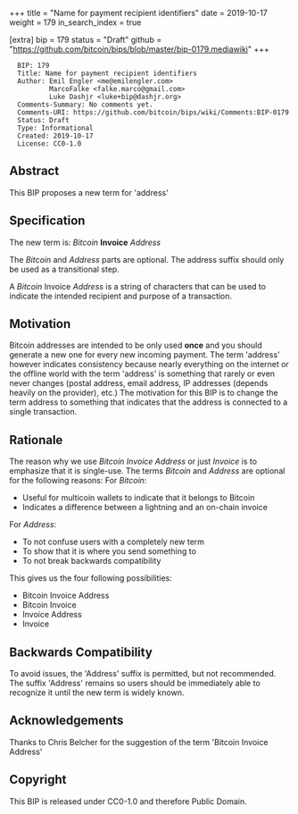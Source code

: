 +++
title = "Name for payment recipient identifiers"
date = 2019-10-17
weight = 179
in_search_index = true

[extra]
bip = 179
status = "Draft"
github = "https://github.com/bitcoin/bips/blob/master/bip-0179.mediawiki"
+++

      BIP: 179
      Title: Name for payment recipient identifiers
      Author: Emil Engler <me@emilengler.com>
              MarcoFalke <falke.marco@gmail.com>
              Luke Dashjr <luke+bip@dashjr.org>
      Comments-Summary: No comments yet.
      Comments-URI: https://github.com/bitcoin/bips/wiki/Comments:BIP-0179
      Status: Draft
      Type: Informational
      Created: 2019-10-17
      License: CC0-1.0

## Abstract

This BIP proposes a new term for 'address'

## Specification

The new term is: *Bitcoin* **Invoice** *Address*

The *Bitcoin* and *Address* parts are optional. The address suffix
should only be used as a transitional step.

A *Bitcoin* Invoice *Address* is a string of characters that can be used
to indicate the intended recipient and purpose of a transaction.

## Motivation

Bitcoin addresses are intended to be only used **once** and you should
generate a new one for every new incoming payment. The term 'address'
however indicates consistency because nearly everything on the internet
or the offline world with the term 'address' is something that rarely or
even never changes (postal address, email address, IP addresses (depends
heavily on the provider), etc.) The motivation for this BIP is to change
the term address to something that indicates that the address is
connected to a single transaction.

## Rationale

The reason why we use *Bitcoin Invoice Address* or just *Invoice* is to
emphasize that it is single-use. The terms *Bitcoin* and *Address* are
optional for the following reasons: For *Bitcoin*:

-   Useful for multicoin wallets to indicate that it belongs to Bitcoin
-   Indicates a difference between a lightning and an on-chain invoice

For *Address*:

-   To not confuse users with a completely new term
-   To show that it is where you send something to
-   To not break backwards compatibility

This gives us the four following possibilities:

-   Bitcoin Invoice Address
-   Bitcoin Invoice
-   Invoice Address
-   Invoice

## Backwards Compatibility

To avoid issues, the 'Address' suffix is permitted, but not recommended.
The suffix 'Address' remains so users should be immediately able to
recognize it until the new term is widely known.

## Acknowledgements

Thanks to Chris Belcher for the suggestion of the term 'Bitcoin Invoice
Address'

## Copyright

This BIP is released under CC0-1.0 and therefore Public Domain.
